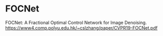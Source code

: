 # FOCNet
FOCNet: A Fractional Optimal Control Network for Image Denoising.
https://www4.comp.polyu.edu.hk/~cslzhang/paper/CVPR19-FOCNet.pdf

